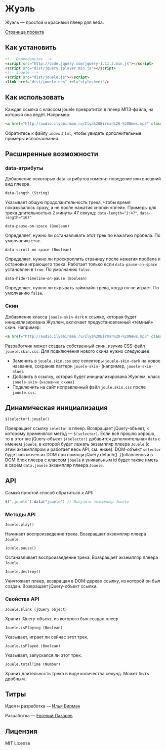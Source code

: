# Жуэль
Жуэль — простой и красивый плеер для веба.

[Страница проекта](http://ilyabirman.ru/projects/jouele/)

## Как установить
```html
<!-- Dependencies -->
<script src="http://code.jquery.com/jquery-1.11.3.min.js"></script>
<script src="dist/jquery.jplayer.min.js"></script>
<!-- Jouele -->
<script src="dist/jouele.js"></script>
<link href="dist/jouele.css" rel="stylesheet"/>
```

## Как использовать
Каждая ссылка с классом jouele превратится в плеер МП3-файла, на который она ведёт. Например:
```html
<a href="http://audio.ilyabirman.ru/Ilya%20Birman%20-%20News.mp3" class="jouele">Ilya Birman: News</a>
```
Обратитесь к файлу `index.html`, чтобы увидеть дополнительные примеры использования.

## Расширенные возможности

### data-атрибуты
Добавление некоторых data-атрибутов изменит поведение или внешний вид плеера.

```data-length (String)```

Указывает общую продолжительность трека, чтобы время показывалось сразу, а не после нажатия кнопки «плей».
Примеры для трека длительностью 2 минуты 47 секунд: `data-length="2:47"`, `data-length="167"`

```data-pause-on-space (Boolean)```

Определяет, нужно ли останавливать этот трек по нажатию пробела. По умолчанию `true`.

```data-scroll-on-space (Boolean)```

Определяет, нужно ли проскроллить страницу после нажатия пробела и остановки играющего трека. Работает только если `data-pause-on-space` установлен в `true`. По умолчанию `false`.

```data-hide-timeline-on-pause (Boolean)```

Определяет, нужно ли скрывать таймлайн трека, когда он не играет. По умолчанию `false`.

### Скин
Добавление класса `jouele-skin-dark` к ссылке, которая будет инициализирована Жуэлем, включает предустановленный «тёмный» скин. Например:
```html
<a href="http://audio.ilyabirman.ru/Ilya%20Birman%20-%20News.mp3" class="jouele jouele-skin-dark">Ilya Birman: News</a>
```

Разработчик может создать собственный скин, изучив CSS-файл `jouele.skin.css`.
Для подключения нового скина нужно следующее:
- Заменить в `jouele.skin.css` все селекторы `jouele-skin-dark` на новое название, сохранив паттерн `jouele-skin-` (например, `jouele-skin-blue`).
- Добавить в ссылку, которая будет инициализирована Жуэлем, класс `jouele-skin-{название_скина}`.
- Подключить на сайт исправленный файл `joule.skin.css` после `jouele.css`.

## Динамическая инициализация

```
$(selector).jouele()
```
Превращает ссылку `selector` в плеер. Возвращает jQuery-объект, к которому применялся метод — `$(selector)`.
Если всё прошло хорошо, то в этот же jQuery-объект `$(selector)` добавится дополнительная `data` с именем `jouele`, в которой будет лежать экземпляр плеера `Jouele` (с этим экземпляром и работает весь API, см. ниже). DOM-объект `selector` будет исключен из DOM при помощи jQuery.detach().
Добавленный в DOM блок плеера с классом `jouele` и уникальным id будет также иметь в своём `data.jouele` экземпляр плеера `Jouele`.

## API
Самый простой способ обратиться к API:
```javascript
$(".jouele").data("jouele") // Получить экземпляр Jouele
```

### Методы API

```
Jouele.play()
```
Начинает воспроизведение трека. Возвращает экземпляр плеера `Jouele`.

```
Jouele.pause()
```
Останавливает воспроизведение трека. Возвращает экземпляр плеера `Jouele`.

```
Jouele.destroy()
```
Уничтожает плеер, возвращая в DOM-дерево ссылку, из которой он был создан. Возвращает jQuery-объект ссылки.

### Свойства API

```
Jouele.$link (jQuery object)
```
Хранит jQuery-объект, из которого был создан плеер.

```
Jouele.isPlaying (Boolean)
```
Указывает, играет ли сейчас этот трек.

```
Jouele.isPlayed (Boolean)
```
Указывает, запускался ли этот трек.

```
Jouele.totalTime (Number)
```
Хранит длительность трека в виде количества секунд. Может быть дробным.

## Титры
Идея и разработка — [Илья Бирман](http://ilyabirman.ru)

Разработка — [Евгений Лазарев](http://www.eugene-lazarev.ru)

## Лицензия
MIT License
